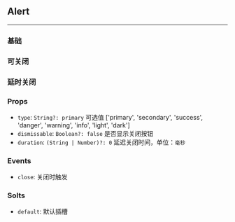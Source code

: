 <!--
 * @Description: In User Settings Edit
 * @Author: your name
 * @Date: 2019-10-15 15:21:29
 * @LastEditTime: 2019-10-17 11:58:16
 * @LastEditors: Please set LastEditors
 -->

## Alert
---

### 基础

<vuep template="#example1"></vuep>

<script v-pre type="text/x-template" id="example1">

  <template>
    <div>
      <b-alert>default</b-alert>
      <b-alert :type="item" v-for="(item, i) in list" :key="i">
        {{item}}
      </b-alert>
    </div>
  </template>

  <script>
    export default {
      data () {
        return {
          list: ['primary', 'secondary', 'success', 'danger', 'warning', 'info', 'light', 'dark']
        };
      }
    };
  </script>

</script>

### 可关闭

<vuep template="#example2"></vuep>

<script v-pre type="text/x-template" id="example2">

  <template>
    <div>
      <b-alert :dismissable="true" @close="onClose">可关闭</b-alert>
    </div>
  </template>

  <script>
    export default {
      methods: {
        onClose () {
          alert('关闭事件');
        }
      }
    };
  </script>

</script>

### 延时关闭

<vuep template="#example3"></vuep>

<script v-pre type="text/x-template" id="example3">

  <template>
    <div>
      <b-alert duration="5000">5秒后自动关闭</b-alert>
    </div>
  </template>

  <script>
    export default {
    };
  </script>
  
</script>

### Props

* `type`: `String?: primary` 可选值 ['primary', 'secondary', 'success', 'danger', 'warning', 'info', 'light', 'dark']
* `dismissable`: `Boolean?: false` 是否显示关闭按钮
* `duration`: `(String | Number)?: 0` 延迟关闭时间，单位：`毫秒`

### Events

* `close`: 关闭时触发

### Solts

* `default`: 默认插槽
